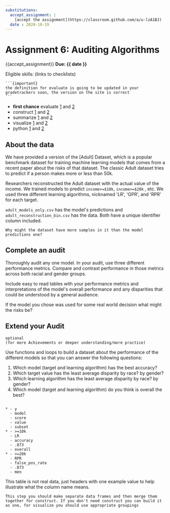 ```yaml
---
substitutions:
  accept_assignment: |
    [accept the assignment](https://classroom.github.com/a/u-lzA1BJ)
  date : 2020-10-19
---
```


# Assignment 6: Auditing Algorithms
{{accept_assignment}}
__Due: {{ date }}__

Eligible skills: (links to checklists)

````{margin}
```{important}
the definition for evaluate is going to be updated in your gradetrackers soon, the version on the site is correct
```
````

- **first chance** evaluate [1](https://rhodyprog4ds.github.io/BrownFall22/syllabus/achievements.html#evaluate-level1) and [2](https://rhodyprog4ds.github.io/BrownFall22/syllabus/achievements.html#evaluate-level2)
- construct [1](https://rhodyprog4ds.github.io/BrownFall22/syllabus/achievements.html#construct-level1) and [2](https://rhodyprog4ds.github.io/BrownFall22/syllabus/achievements.html#construct-level2)
- summarize [1](https://rhodyprog4ds.github.io/BrownFall22/syllabus/achievements.html#summarize-level1) and [2](https://rhodyprog4ds.github.io/BrownFall22/syllabus/achievements.html#summarize-level2)
- visualize [1](https://rhodyprog4ds.github.io/BrownFall22/syllabus/achievements.html#visualize-level1) and [2](https://rhodyprog4ds.github.io/BrownFall22/syllabus/achievements.html#visualize-level2)
- python [1](https://rhodyprog4ds.github.io/BrownFall22/syllabus/achievements.html#python-level1) and [2](https://rhodyprog4ds.github.io/BrownFall22/syllabus/achievements.html#python-level2)

## About the data


We have provided a version of the [Adult] Dataset, which is a popular benchmark dataset for training machine learning models that comes from a recent paper about the risks of that dataset.  The classic Adult dataset tries to predict if a person makes more or less than 50k.  

Researchers reconstructed the Adult dataset with the actual value of the income.  We trained models to predict `income>=$10k`, `income>=$20k` , etc.  We used three different learning algorithms, nicknamed 'LR', 'GPR', and 'RPR' for each target.

`adult_models_only.csv` has the model's predictions and `adult_reconstruction_bin.csv` has the data. Both have a unique identifier column included.

```{admonition} Think Ahead
Why might the dataset have more samples in it than the model predictions one?
```

## Complete an audit


Thoroughly audit any one model.  In your audit, use three different performance metrics. Compare and contrast performance in those metrics across both racial and gender groups.

Include easy to read tables with your performance metrics and interpretations of the model's overall performance and any disparities that could be understood by a general audience.  

If the model you chose was used for some real world decision what might the risks be?


## Extend your Audit

```{note}
optional
(for more Achievements or deeper understanding/more practice)
```

Use functions and loops to build a dataset about the performance of the different models so that you can answer the following questions:

1. Which model (target and learning algorithm) has the best accuracy?
1. Which target value has the least average disparity by race? by gender?
1. Which learning algorithm has the least average disparity by race? by gender?
1. Which model (target and learning algorithm) do you think is overall the best?


```{list-table} Example table format

* - y
  - model
  - score
  - value
  - subset
* - >=10k
  - LR
  - accuracy
  - .873
  - overall
* - >=20k
  - RPR
  - false_pos_rate
  - .873
  - men
```

This table is not real data, just headers with one example value to help illustrate what the column name means.


```{hint}
This step you should make separate data frames and then merge them together for construct. If you don't need construct you can build it as one, for visualize you should use appropriate groupings
```
